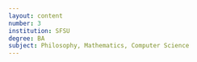 ```yaml
---
layout: content
number: 3
institution: SFSU
degree: BA
subject: Philosophy, Mathematics, Computer Science
---
```

